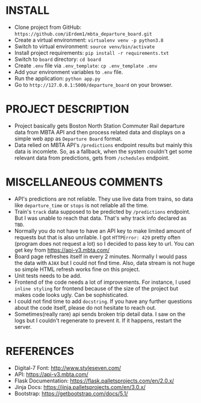# INSTALL
- Clone project from GitHub: `https://github.com/iErdem1/mbta_departure_board.git`
- Create a virtual environment: `virtualenv venv -p python3.8`
- Switch to virtual environment: `source venv/bin/activate`
- Install project requirements: `pip install -r requirements.txt`
- Switch to `board` directory: `cd board`
- Create `.env` file via `.env_template`: `cp .env_template .env`
- Add your environment variables to `.env` file.
- Run the application: `python app.py`
- Go to `http://127.0.0.1:5000/departure_board` on your browser.

# PROJECT DESCRIPTION
- Project basically gets Boston North Station Commuter Rail departure data from MBTA API and then process related data and displays on a simple web app as `Departure Board` format. 
- Data relied on MBTA API's `/predictions` endpoint results but mainly this data is incomlete. So, as a fallback, when the system couldn't get some relevant data from predictions, gets from `/schedules` endpoint. 

# MISCELLANEOUS COMMENTS
- API's predictions are not reliable. They use live data from trains, so data like `departure_time` or `stops` is not reliable all the time. 
- Train's `track` data supposed to be predicted by `/predictions` endpoint. But I was unable to reach that data. That's why track info declared as `TBD`.
- Normally you do not have to have an API key to make limited amount of requests but that is also unrilable. I got `HTTPError: 429` pretty often (program does not request a lot) so I decided to pass key to url. You can get key from https://api-v3.mbta.com/
- Board page refreshes itself in every 2 minutes. Normally I would pass the data with `AJAX` but I could not find time. Also, data stream is not huge so simple HTML refresh works fine on this project. 
- Unit tests needs to be add. 
- Frontend of the code needs a lot of improvements. For instance, I used `inline styling` for frontend because of the size of the project but makes code looks ugly. Can be sophisticated.
- I could not find time to add `docstring`. If you have any further questions about the code itself, please do not hesitate to reach out. 
- Sometimes(really rare) api sends broken trip detail data. I saw on the logs but I couldn't regenerate to prevent it. If it happens, restart the server. 

# REFERENCES
- Digital-7 Font: http://www.styleseven.com/
- API: https://api-v3.mbta.com/
- Flask Documentation: https://flask.palletsprojects.com/en/2.0.x/
- Jinja Docs: https://jinja.palletsprojects.com/en/3.0.x/
- Bootstrap: https://getbootstrap.com/docs/5.1/

